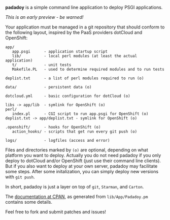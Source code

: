 **padadoy** is a simple command line application to deploy PSGI applications.

*This is an early preview - be warned!*

Your application must be managed in a git repository that should conform to 
the following layout, inspired by the PaaS providers dotCloud and OpenShift:

    app/
       app.psgi      - application startup script
       lib/          - local perl modules (at least the actual application)
       t/            - unit tests
       Makefile.PL   - used to determine required modules and to run tests

    deplist.txt      - a list of perl modules required to run (o)
      
    data/            - persistent data (o)

    dotcloud.yml     - basic configuration for dotCloud (o)
    
    libs -> app/lib  - symlink for OpenShift (o)
	perl/
	   index.pl      - CGI script to run app.psgi for OpenShift (o)
    deplist.txt -> app/deplist.txt - symlink for OpenShift (o)

    .openshift/      - hooks for OpenShift (o)
       action_hooks/ - scripts that get run every git push (o)

    logs/            - logfiles (access and error)
     
Files and directories marked by `(o)` are optional, depending on what platform
you want to deploy. Actually you do not need padadoy if you only deploy to
dotCloud and/or OpenShift (just use their command line clients). But if you
also want to deploy at your own server, padadoy may facilitate some steps.
After some initalization, you can simply deploy new versions with `git push`.

In short, padadoy is just a layer on top of `git`, `Starman`, and `Carton`.

The [documentation at CPAN](http://search.cpan.org/dist/App-Padadoy/), as 
generated from `lib/App/Padadoy.pm` contains some details.

Feel free to fork and submit patches and issues!
